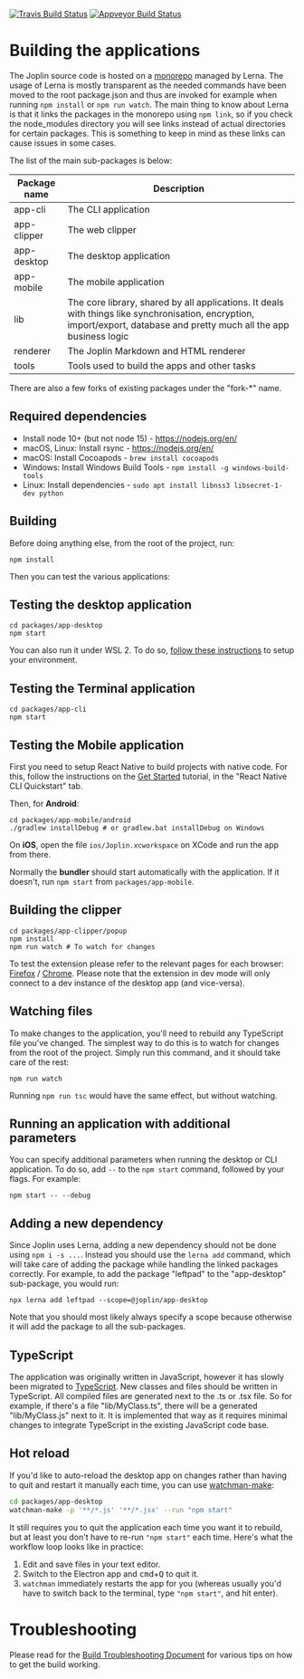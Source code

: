  [![Travis Build Status](https://travis-ci.org/laurent22/joplin.svg?branch=master)](https://travis-ci.org/laurent22/joplin) [![Appveyor Build Status](https://ci.appveyor.com/api/projects/status/github/laurent22/joplin?branch=master&passingText=master%20-%20OK&svg=true)](https://ci.appveyor.com/project/laurent22/joplin)

# Building the applications

The Joplin source code is hosted on a [monorepo](https://en.wikipedia.org/wiki/Monorepo) managed by Lerna. The usage of Lerna is mostly transparent as the needed commands have been moved to the root package.json and thus are invoked for example when running `npm install` or `npm run watch`. The main thing to know about Lerna is that it links the packages in the monorepo using `npm link`, so if you check the node_modules directory you will see links instead of actual directories for certain packages. This is something to keep in mind as these links can cause issues in some cases.

The list of the main sub-packages is below:

Package name | Description
--- | ---
app-cli | The CLI application
app-clipper | The web clipper
app-desktop | The desktop application
app-mobile | The mobile application
lib | The core library, shared by all applications. It deals with things like synchronisation, encryption, import/export, database and pretty much all the app business logic
renderer | The Joplin Markdown and HTML renderer
tools | Tools used to build the apps and other tasks

There are also a few forks of existing packages under the "fork-*" name.

## Required dependencies

- Install node 10+ (but not node 15) - https://nodejs.org/en/
- macOS, Linux: Install rsync - https://nodejs.org/en/
- macOS: Install Cocoapods - `brew install cocoapods`
- Windows: Install Windows Build Tools - `npm install -g windows-build-tools`
- Linux: Install dependencies - `sudo apt install libnss3 libsecret-1-dev python`

## Building

Before doing anything else, from the root of the project, run:

	npm install

Then you can test the various applications:

## Testing the desktop application

	cd packages/app-desktop
	npm start

You can also run it under WSL 2. To do so, [follow these instructions](https://www.beekeeperstudio.io/blog/building-electron-windows-ubuntu-wsl2) to setup your environment.

## Testing the Terminal application

	cd packages/app-cli
	npm start

## Testing the Mobile application

First you need to setup React Native to build projects with native code. For this, follow the instructions on the [Get Started](https://facebook.github.io/react-native/docs/getting-started.html) tutorial, in the "React Native CLI Quickstart" tab.

Then, for **Android**:

	cd packages/app-mobile/android
	./gradlew installDebug # or gradlew.bat installDebug on Windows

On **iOS**, open the file `ios/Joplin.xcworkspace` on XCode and run the app from there.

Normally the **bundler** should start automatically with the application. If it doesn't, run `npm start` from `packages/app-mobile`.

## Building the clipper

	cd packages/app-clipper/popup
	npm install
	npm run watch # To watch for changes

To test the extension please refer to the relevant pages for each browser: [Firefox](https://developer.mozilla.org/en-US/docs/Mozilla/Add-ons/WebExtensions/Your_first_WebExtension#Trying_it_out) / [Chrome](https://developer.chrome.com/extensions/faq#faq-dev-01). Please note that the extension in dev mode will only connect to a dev instance of the desktop app (and vice-versa).

## Watching files

To make changes to the application, you'll need to rebuild any TypeScript file you've changed. The simplest way to do this is to watch for changes from the root of the project. Simply run this command, and it should take care of the rest:

	npm run watch

Running `npm run tsc` would have the same effect, but without watching.

## Running an application with additional parameters

You can specify additional parameters when running the desktop or CLI application. To do so, add `--` to the `npm start` command, followed by your flags. For example:

	npm start -- --debug

## Adding a new dependency

Since Joplin uses Lerna, adding a new dependency should not be done using `npm i -s ...`. Instead you should use the `lerna add` command, which will take care of adding the package while handling the linked packages correctly. For example, to add the package "leftpad" to the "app-desktop" sub-package, you would run:

	npx lerna add leftpad --scope=@joplin/app-desktop

Note that you should most likely always specify a scope because otherwise it will add the package to all the sub-packages.

## TypeScript

The application was originally written in JavaScript, however it has slowly been migrated to [TypeScript](https://www.typescriptlang.org/). New classes and files should be written in TypeScript. All compiled files are generated next to the .ts or .tsx file. So for example, if there's a file "lib/MyClass.ts", there will be a generated "lib/MyClass.js" next to it. It is implemented that way as it requires minimal changes to integrate TypeScript in the existing JavaScript code base.

## Hot reload

If you'd like to auto-reload the desktop app on changes rather than having to quit and restart it manually each time, you can use [watchman-make](https://facebook.github.io/watchman/docs/watchman-make.html):

```sh
cd packages/app-desktop
watchman-make -p '**/*.js' '**/*.jsx' --run "npm start"
```

It still requires you to quit the application each time you want it to rebuild, but at least you don't have to re-run `"npm start"` each time. Here's what the workflow loop looks like in practice:

1. Edit and save files in your text editor.
2. Switch to the Electron app and <kbd>cmd</kbd>+<kbd>Q</kbd> to quit it.
3. `watchman` immediately restarts the app for you (whereas usually you'd have to switch back to the terminal, type `"npm start"`, and hit enter).

# Troubleshooting

Please read for the [Build Troubleshooting Document](https://github.com/laurent22/joplin/blob/dev/readme/build_troubleshooting.md) for various tips on how to get the build working.
